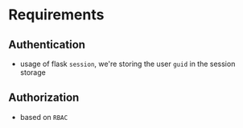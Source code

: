 # Requirements


## Authentication
- usage of flask `session`, we're storing the user `guid` in the session storage

## Authorization
- based on `RBAC`
